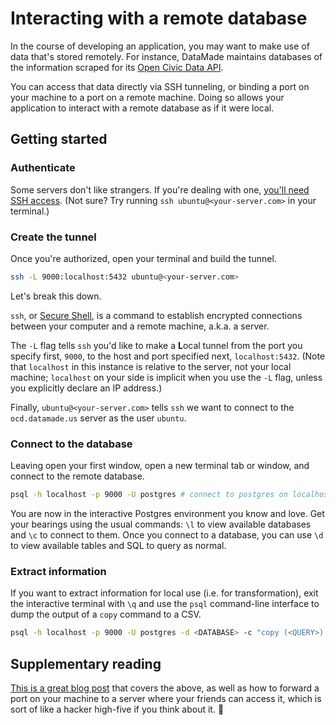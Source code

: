 # Interacting with a remote database

In the course of developing an application, you may want to make use of data that's stored remotely. For instance, DataMade maintains databases of the information scraped for its [Open Civic Data API](https://opencivicdata.readthedocs.io/en/latest/).

You can access that data directly via SSH tunneling, or binding a port on your machine to a port on a remote machine. Doing so allows your application to interact with a remote database as if it were local.

## Getting started

### Authenticate

Some servers don't like strangers. If you're dealing with one, [you'll need SSH access](https://www.digitalocean.com/community/tutorials/how-to-set-up-ssh-keys--2). (Not sure? Try running `ssh ubuntu@<your-server.com>` in your terminal.)

### Create the tunnel

Once you're authorized, open your terminal and build the tunnel.

```bash
ssh -L 9000:localhost:5432 ubuntu@<your-server.com>
```

Let's break this down.

`ssh`, or [Secure Shell](https://en.wikipedia.org/wiki/Secure_Shell), is a command to establish encrypted connections between your computer and a remote machine, a.k.a. a server.

The `-L` flag tells `ssh` you'd like to make a **L**ocal tunnel from the port you specify first, `9000`, to the host and port specified next, `localhost:5432`. (Note that `localhost` in this instance is relative to the server, not your local machine; `localhost` on your side is implicit when you use the `-L` flag, unless you explicitly declare an IP address.)

Finally, `ubuntu@<your-server.com>` tells `ssh` we want to connect to the `ocd.datamade.us` server as the user `ubuntu`.

### Connect to the database

Leaving open your first window, open a new terminal tab or window, and connect to the remote database.

```bash
psql -h localhost -p 9000 -U postgres # connect to postgres on localhost:9000 as the postgres user
```

You are now in the interactive Postgres environment you know and love. Get your bearings using the usual commands: `\l` to view available databases and `\c` to connect to them. Once you connect to a database, you can use `\d` to view available tables and SQL to query as normal.

### Extract information

If you want to extract information for local use (i.e. for transformation), exit the interactive terminal with `\q` and use the `psql` command-line interface to dump the output of a `copy` command to a CSV.

```bash
psql -h localhost -p 9000 -U postgres -d <DATABASE> -c "copy (<QUERY>) to stdout csv header" > shiny_new_data.csv
```

## Supplementary reading

[This is a great blog post](http://blog.trackets.com/2014/05/17/ssh-tunnel-local-and-remote-port-forwarding-explained-with-examples.html) that covers the above, as well as how to forward a port on your machine to a server where your friends can access it, which is sort of like a hacker high-five if you think about it. 🤔